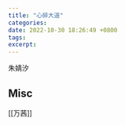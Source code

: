 ```yaml
---
title: "心碎大道"
categories: 
date: 2022-10-30 18:26:49 +0800
tags: 
excerpt: 
---
```


朱婧汐










## Misc

[[万茜]]

